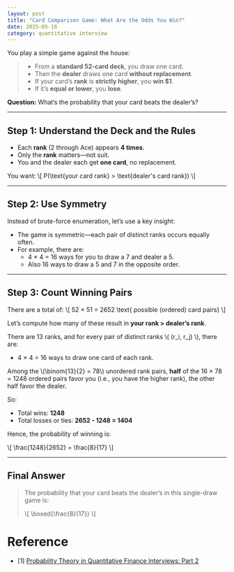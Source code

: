 ```yaml
---
layout: post
title: "Card Comparison Game: What Are the Odds You Win?"
date: 2025-05-18
category: quantitative interview
---
```


You play a simple game against the house:

> - From a **standard 52-card deck**, you draw one card.  
> - Then the **dealer** draws one card **without replacement**.  
> - If your card’s **rank** is **strictly higher**, you **win \$1**.  
> - If it’s **equal or lower**, you **lose**.

**Question:** What’s the probability that your card beats the dealer’s?

---

## Step 1: Understand the Deck and the Rules

- Each **rank** (2 through Ace) appears **4 times**.
- Only the **rank** matters—not suit.
- You and the dealer each get **one card**, no replacement.

You want:
\\[
P(\text{your card rank} > \text{dealer's card rank})
\\]

---

## Step 2: Use Symmetry

Instead of brute-force enumeration, let’s use a key insight:

- The game is symmetric—each pair of distinct ranks occurs equally often.
- For example, there are:
  - 4 × 4 = 16 ways for you to draw a 7 and dealer a 5.
  - Also 16 ways to draw a 5 and 7 in the opposite order.

---

## Step 3: Count Winning Pairs

There are a total of:
\\[
52 × 51 = 2652 \text{ possible (ordered) card pairs}
\\]

Let’s compute how many of these result in **your rank > dealer’s rank**.

There are 13 ranks, and for every pair of distinct ranks \\( (r_i, r_j) \\), there are:

- 4 × 4 = 16 ways to draw one card of each rank.

Among the \\(\binom{13}{2} = 78\\) unordered rank pairs, **half** of the 16 × 78 = 1248 ordered pairs favor you (i.e., you have the higher rank), the other half favor the dealer.

So:
- Total wins: **1248**
- Total losses or ties: **2652 - 1248 = 1404**

Hence, the probability of winning is:

\\[
\frac{1248}{2652} = \frac{8}{17}
\\]

---

## Final Answer

> The probability that your card beats the dealer’s in this single-draw game is:
>
> \\[
> \boxed{\frac{8}{17}}
> \\]

# Reference

* [1] [Probability Theory in Quantitative Finance Interviews: Part 2](https://medium.com/@yinningzengsteven/probability-theory-in-quantitative-finance-interviews-part-2-ce0b38fb622f)